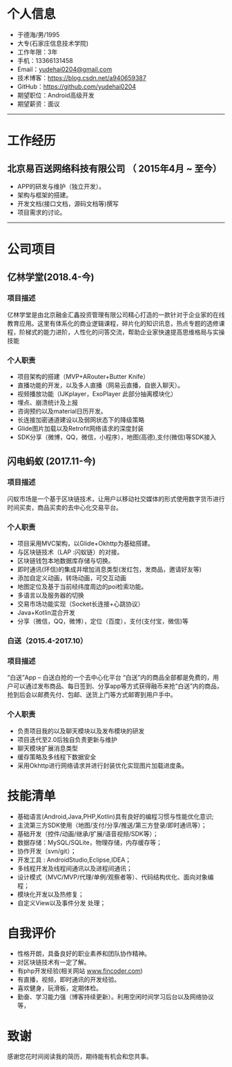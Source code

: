 # 个人信息

 - 于德海/男/1995
 - 大专(石家庄信息技术学院)
 - 工作年限：3年
 - 手机：13366131458
 - Email：yudehai0204@gmail.com 
 - 技术博客：https://blog.csdn.net/a940659387
 - GitHub：https://github.com/yudehai0204
 - 期望职位：Android高级开发
 - 期望薪资：面议

---

# 工作经历


## 北京易百送网络科技有限公司 （ 2015年4月 ~ 至今）
	
- APP的研发与维护（独立开发）。
- 架构与框架的搭建。
- 开发文档(接口文档，源码文档等)撰写
- 项目需求的讨论。

---

# 公司项目

## 亿林学堂(2018.4-今)
### 项目描述
亿林学堂是由北京融金汇鑫投资管理有限公司精心打造的一款针对于企业家的在线教育应用。这里有体系化的商业逻辑课程，碎片化的知识讯息，热点专题的选修课程，阶梯式的能力进阶，人性化的问答交流，帮助企业家快速提高思维格局与实操技能
### 个人职责
- 项目架构的搭建（MVP+ARouter+Butter Knife）
- 直播功能的开发，以及多人直播（网易云直播，自嵌入聊天）。
- 视频播放功能（IJKplayer，ExoPlayer  此部分抽离模块化）
- 埋点、崩溃统计及上报
- 咨询预约以及material日历开发。
- 长连接加密通道建设以及弱网状态下的降级策略
- Glide图片加载以及Retrofit网络请求的深度封装
- SDK分享（微博，QQ，微信，小程序），地图(高德),支付(微信)等SDK接入

## 闪电蚂蚁 (2017.11-今)
### 项目描述
闪蚁市场是一个基于区块链技术，让用户以移动社交媒体的形式使用数字货币进行时间买卖，商品买卖的去中心化交易平台。

### 个人职责
- 项目采用MVC架构，以Glide+Okhttp为基础搭建。
- 与区块链技术（LAP :闪蚁链）的对接。
- 区块链钱包本地数据库存储与切换。
- 即时通讯(环信)的集成并增加消息类型(发红包，发商品，邀请好友等)  
- 添加自定义动画，转场动画，可交互动画
- 地图定位及基于当前经纬度周边的poi检索功能。
- 多语言以及服务器的切换
- 交易市场功能实现（Socket长连接+心跳协议）
- Java+Kotlin混合开发
- 分享（微信，QQ，微博），定位（百度），支付(支付宝，微信)等

### 白送（2015.4-2017.10）
### 项目描述
“白送”App – 白送白抢的一个去中心化平台 
“白送”内的商品全部都是免费的，用户可以通过发布商品、每日签到、分享app等方式获得融币来抢“白送”内的商品，抢到后会以邮费先付、包邮、送货上门等方式邮寄到用户手中。
### 个人职责
- 负责项目我的以及聊天模块以及发布模块的研发
- 项目迭代至2.0后独自负责更新与维护
- 聊天模块扩展消息类型
- 缓存策略及多线程下数据安全
- 采用Okhttp进行网络请求并进行封装优化实现图片加载进度条。





# 技能清单

- 基础语言(Android,Java,PHP,Kotlin)具有良好的编程习惯与性能优化意识;
- 主流第三方SDK使用（地图/支付/分享/推送/第三方登录/即时通讯等）；
- 基础开发（控件/动画/继承/扩展/语音视频/SDK等）；
- 数据存储：MySQL/SQLite，物理存储，内存缓存等；
- 协作开发（svn/git）；
- 开发工具 : AndroidStudio,Eclipse,IDEA；
- 多线程开发及线程间通讯以及进程间通讯；
- 设计模式（MVC/MVP/代理/单例/观察者等）、代码结构优化、面向对象编程；
- 模块化开发以及热修复；
- 自定义View以及事件分发 处理；
# 自我评价

- 性格开朗，具备良好的职业素养和团队协作精神。
- 对区块链技术有一定了解。
- 有php开发经验(相关网站 www.fincoder.com)
- 有直播，视频，即时通讯的开发经验。
- 喜欢健身，玩滑板，定期体检。
- 勤奋、学习能力强（博客持续更新）。利用空闲时间学习后台以及网络协议等，



# 致谢

感谢您花时间阅读我的简历，期待能有机会和您共事。
